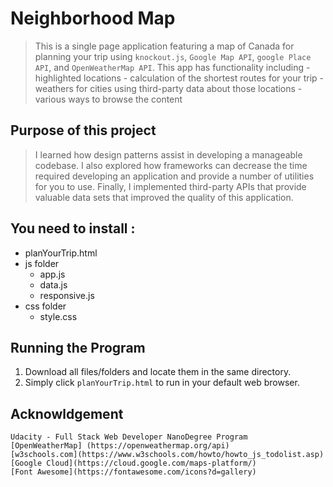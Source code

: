 # Neighborhood Map
>This is a single page application featuring a map of Canada for planning your trip using ```knockout.js```, ```Google Map API```, ```google Place API```, and ```OpenWeatherMap API```. This app has functionality including 
    - highlighted locations
    - calculation of the shortest routes for your trip
    - weathers for cities using third-party data about those locations
    - various ways to browse the content




## Purpose of this project
>I learned how design patterns assist in developing a manageable codebase. I also explored how frameworks can decrease the time required developing an application and provide a number of utilities for you to use. Finally, I implemented third-party APIs that provide valuable data sets that improved the quality of this application.


## You need to install : 
- planYourTrip.html
- js folder
    * app.js
    * data.js
    * responsive.js    
- css folder
    * style.css

## Running the Program
1. Download all files/folders and locate them in the same directory.
2. Simply click ```planYourTrip.html``` to run in your default web browser.

    
  

## Acknowldgement
    Udacity - Full Stack Web Developer NanoDegree Program
    [OpenWeatherMap] (https://openweathermap.org/api)
    [w3schools.com](https://www.w3schools.com/howto/howto_js_todolist.asp)
    [Google Cloud](https://cloud.google.com/maps-platform/)
    [Font Awesome](https://fontawesome.com/icons?d=gallery)

    

